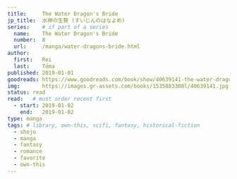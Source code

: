 ```yaml
---
title:     The Water Dragon's Bride
jp_title:  水神の生贄 (すいじんのはなよめ)
series:    # if part of a series
  name:    The Water Dragon's Bride
  number:  8
  url:     /manga/water-dragons-bride.html
author: 
  first:   Rei 
  last:    Tōma
published: 2019-01-01 
goodreads: https://www.goodreads.com/book/show/40639141-the-water-dragon-s-bride-vol-8
img:       https://images.gr-assets.com/books/1535883308l/40639141.jpg
status: read
read:   # must order recent first
  - start: 2019-01-02  
    end:   2019-01-02 
type: manga
tags: # library, own-this, scifi, fantasy, historical-fiction
  - shojo
  - manga
  - fantasy
  - romance
  - favorite
  - own-this
---
```



